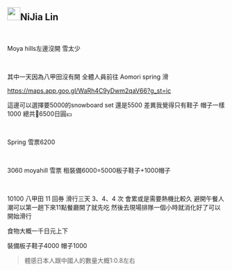 <div class="markdown-heading"><h2 class="heading-element">
<a target="_blank" rel="noopener noreferrer nofollow" href="https://camo.githubusercontent.com/144aa6976402e961ed81512e339c6a9a5bf661d2fc7a6e58ca6b836a705e6c2c/68747470733a2f2f7370726f66696c652e6c696e652d7363646e2e6e65742f30684b76546f6766334946466c3546676669356770714a676c47467a4e615a30314c584852616278684654446c4e493174614269565a61423543536a74484a31594a41434a534e307846486a703142574d5f5a30446f6258346d536d35414946454d584868627551"><img src="https://camo.githubusercontent.com/144aa6976402e961ed81512e339c6a9a5bf661d2fc7a6e58ca6b836a705e6c2c/68747470733a2f2f7370726f66696c652e6c696e652d7363646e2e6e65742f30684b76546f6766334946466c3546676669356770714a676c47467a4e615a30314c584852616278684654446c4e493174614269565a61423543536a74484a31594a41434a534e307846486a703142574d5f5a30446f6258346d536d35414946454d584868627551" width="30" height="30" data-canonical-src="https://sprofile.line-scdn.net/0hKvTogf3IFFl5Fgfi5gpqJglGFzNaZ01LXHRabxhFTDlNI1taBiVZaB5CSjtHJ1YJACJSN0xFHjp1BWM_Z0DobX4mSm5AIFEMXHhbuQ" style="max-width: 100%;"></a>NiJia Lin</h2><a id="user-content-nijia-lin" class="anchor-element" aria-label="Permalink: NiJia Lin" href="#nijia-lin"><span aria-hidden="true" class="octicon octicon-link"></span></a></div><br><p>Moya hills左邊沒開 雪太少</p>
<br /><p>其中一天因為八甲田沒有開
全體人員前往 Aomori spring 滑</p>
<p><a href="https://maps.app.goo.gl/WaRh4C9yDwm2qaV66?g_st=ic" rel="nofollow">https://maps.app.goo.gl/WaRh4C9yDwm2qaV66?g_st=ic</a></p>
<p>這邊可以選擇要5000的snowboard set 還是5500
差異我覺得只有鞋子
帽子一樣1000
總共🟰6500日圓💴</p>
<br /><p>Spring 雪票6200</p>
<br /><p>3060 moyahill 雪票
租裝備6000=5000板子鞋子+1000帽子</p>
<br /><p>10100 八甲田 11 回券
滑行三天 3、4、4 次
會累或是需要熱機比較久
避開午餐人潮可以第一趟下來11點餐廳開了就先吃
然後去現場排隊一個小時就消化好了可以開始滑行</p>
<p>食物大概一千日元上下</p>
<p>裝備板子鞋子4000
帽子1000</p>
<blockquote>
<p>體感日本人跟中國人的數量大概1:0.8左右</p>
</blockquote>
